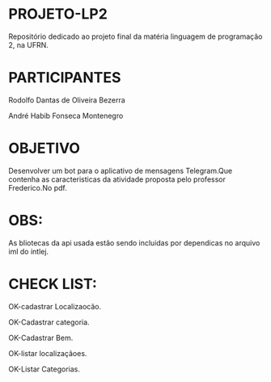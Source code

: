 # PROJETO-LP2
Repositório dedicado ao projeto final da matéria linguagem de programação 2, na UFRN.

# PARTICIPANTES
Rodolfo Dantas de Oliveira Bezerra

André Habib Fonseca Montenegro

# OBJETIVO
Desenvolver um bot para o aplicativo de mensagens Telegram.Que contenha as caracteristicas da atividade proposta pelo professor Frederico.No pdf.


# OBS:
As bliotecas da api usada estão sendo incluidas por dependicas no arquivo iml do intlej.


# CHECK LIST:
OK-cadastrar Localizaocão.

OK-Cadastrar categoria.

OK-Cadastrar Bem.

OK-listar localizaçãoes.

OK-Listar Categorias.



